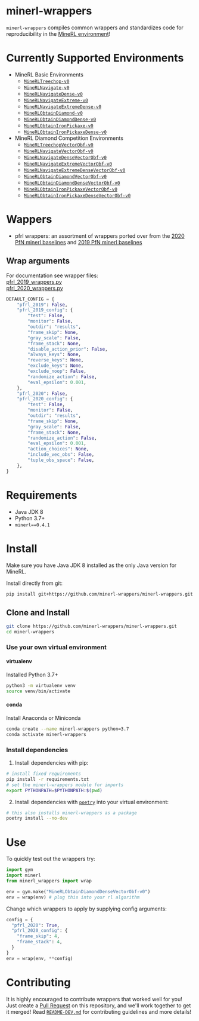 # minerl-wrappers

`minerl-wrappers` compiles common wrappers and standardizes code for reproducibility in the [MineRL environment](https://minerl.readthedocs.io/en/latest/index.html)!

# Currently Supported Environments
- MineRL Basic Environments
  - [`MineRLTreechop-v0`](https://minerl.readthedocs.io/en/latest/environments/index.html#minerltreechop-v0)
  - [`MineRLNavigate-v0`](https://minerl.readthedocs.io/en/latest/environments/index.html#minerlnavigate-v0)
  - [`MineRLNavigateDense-v0`](https://minerl.readthedocs.io/en/latest/environments/index.html#minerlnavigatedense-v0)
  - [`MineRLNavigateExtreme-v0`](https://minerl.readthedocs.io/en/latest/environments/index.html#minerlnavigateextreme-v0)
  - [`MineRLNavigateExtremeDense-v0`](https://minerl.readthedocs.io/en/latest/environments/index.html#minerlnavigateextremedense-v0)
  - [`MineRLObtainDiamond-v0`](https://minerl.readthedocs.io/en/latest/environments/index.html#minerlobtaindiamond-v0)
  - [`MineRLObtainDiamondDense-v0`](https://minerl.readthedocs.io/en/latest/environments/index.html#minerlobtaindiamonddense-v0)
  - [`MineRLObtainIronPickaxe-v0`](https://minerl.readthedocs.io/en/latest/environments/index.html#minerlobtainironpickaxe-v0)
  - [`MineRLObtainIronPickaxeDense-v0`](https://minerl.readthedocs.io/en/latest/environments/index.html#minerlobtainironpickaxedense-v0)
- MineRL Diamond Competition Environments
  - [`MineRLTreechopVectorObf-v0`](https://minerl.readthedocs.io/en/latest/environments/index.html#minerltreechopvectorobf-v0)
  - [`MineRLNavigateVectorObf-v0`](https://minerl.readthedocs.io/en/latest/environments/index.html#minerlnavigatevectorobf-v0)
  - [`MineRLNavigateDenseVectorObf-v0`](https://minerl.readthedocs.io/en/latest/environments/index.html#minerlnavigatedensevectorobf-v0)
  - [`MineRLNavigateExtremeVectorObf-v0`](https://minerl.readthedocs.io/en/latest/environments/index.html#minerlnavigateextremevectorobf-v0)
  - [`MineRLNavigateExtremeDenseVectorObf-v0`](https://minerl.readthedocs.io/en/latest/environments/index.html#minerlnavigateextremedensevectorobf-v0)
  - [`MineRLObtainDiamondVectorObf-v0`](https://minerl.readthedocs.io/en/latest/environments/index.html#minerlobtaindiamondvectorobf-v0)
  - [`MineRLObtainDiamondDenseVectorObf-v0`](https://minerl.readthedocs.io/en/latest/environments/index.html#minerlobtaindiamonddensevectorobf-v0)
  - [`MineRLObtainIronPickaxeVectorObf-v0`](https://minerl.readthedocs.io/en/latest/environments/index.html#minerlobtainironpickaxevectorobf-v0)
  - [`MineRLObtainIronPickaxeDenseVectorObf-v0`](https://minerl.readthedocs.io/en/latest/environments/index.html#minerlobtainironpickaxedensevectorobf-v0)

# Wappers
- pfrl wrappers: an assortment of wrappers ported over from the [2020 PfN minerl baselines](https://github.com/minerllabs/baselines/tree/master/2020)
and [2019 PfN minerl baselines](https://github.com/minerllabs/baselines/tree/master/2019)

## Wrap arguments
For documentation see wrapper files:  
[pfrl_2019_wrappers.py](https://github.com/minerl-wrappers/minerl-wrappers/blob/main/minerl_wrappers/pfrl_2019_wrappers.py)  
[pfrl_2020_wrappers.py](https://github.com/minerl-wrappers/minerl-wrappers/blob/main/minerl_wrappers/pfrl_2020_wrappers.py)

```python
DEFAULT_CONFIG = {
    "pfrl_2019": False,
    "pfrl_2019_config": {
        "test": False,
        "monitor": False,
        "outdir": "results",
        "frame_skip": None,
        "gray_scale": False,
        "frame_stack": None,
        "disable_action_prior": False,
        "always_keys": None,
        "reverse_keys": None,
        "exclude_keys": None,
        "exclude_noop": False,
        "randomize_action": False,
        "eval_epsilon": 0.001,
    },
    "pfrl_2020": False,
    "pfrl_2020_config": {
        "test": False,
        "monitor": False,
        "outdir": "results",
        "frame_skip": None,
        "gray_scale": False,
        "frame_stack": None,
        "randomize_action": False,
        "eval_epsilon": 0.001,
        "action_choices": None,
        "include_vec_obs": False,
        "tuple_obs_space": False,
    },
}
```

# Requirements
- Java JDK 8
- Python 3.7+
- `minerl==0.4.1`

# Install

Make sure you have Java JDK 8 installed as the only Java version for MineRL.

Install directly from git:
```bash
pip install git+https://github.com/minerl-wrappers/minerl-wrappers.git
```

## Clone and Install
```bash
git clone https://github.com/minerl-wrappers/minerl-wrappers.git
cd minerl-wrappers
```

### Use your own virtual environment

#### virtualenv
Installed Python 3.7+
```bash
python3 -m virtualenv venv
source venv/bin/activate
```

#### conda
Install Anaconda or Miniconda
```bash
conda create --name minerl-wrappers python=3.7
conda activate minerl-wrappers
```

### Install dependencies
1. Install dependencies with pip:
  ```bash
  # install fixed requirements
  pip install -r requirements.txt
  # set the minerl-wrappers module for imports
  export PYTHONPATH=$PYTHONPATH:$(pwd)
  ```
2. Install dependencies with [`poetry`](https://python-poetry.org/docs/#installation) into your virtual environment:
  ```bash
  # this also installs minerl-wrappers as a package
  poetry install --no-dev
  ```

# Use

To quickly test out the wrappers try:
```python
import gym
import minerl
from minerl_wrappers import wrap

env = gym.make("MineRLObtainDiamondDenseVectorObf-v0")
env = wrap(env) # plug this into your rl algorithm
```

Change which wrappers to apply by supplying config arguments:
```python
config = {
  "pfrl_2020": True,
  "pfrl_2020_config": {
    "frame_skip": 4,
    "frame_stack": 4,
  }
}
env = wrap(env, **config)
```

# Contributing
It is highly encouraged to contribute wrappers that worked well for you!
Just create a [Pull Request](https://github.com/minerl-wrappers/minerl-wrappers/pulls) on this repository, 
and we'll work together to get it merged!
Read [`README-DEV.md`](https://github.com/minerl-wrappers/minerl-wrappers/blob/main/README-DEV.md) for contributing guidelines and more details!
